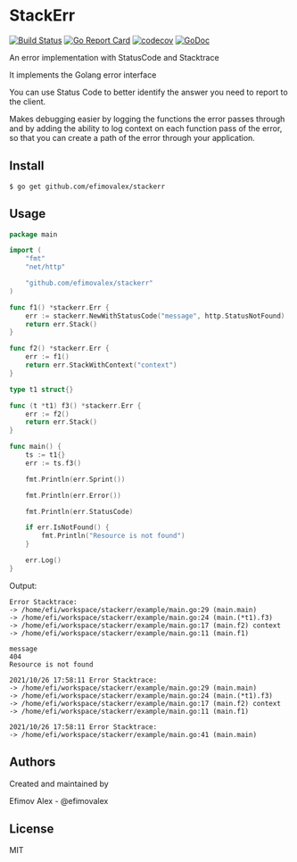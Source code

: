 # StackErr
[![Build Status](https://travis-ci.org/efimovalex/stackerr.svg?branch=master)](https://travis-ci.org/efimovalex/stackerr)
[![Go Report Card](https://goreportcard.com/badge/github.com/efimovalex/stackerr)](https://goreportcard.com/report/github.com/efimovalex/stackerr) [![codecov](https://codecov.io/gh/efimovalex/stackerr/branch/master/graph/badge.svg)](https://codecov.io/gh/efimovalex/stackerr) [![GoDoc](https://godoc.org/github.com/efimovalex/stackerr?status.svg)](https://godoc.org/github.com/efimovalex/stackerr)

An error implementation with StatusCode and Stacktrace

It implements the Golang error interface

You can use Status Code to better identify the answer you need to report to the client.

Makes debugging easier by logging the functions the error passes through and by adding the ability to log context on each function pass of the error, so that you can create a path of the error through your application.  

## Install

```console
$ go get github.com/efimovalex/stackerr
```

## Usage

```Go
package main

import (
	"fmt"
	"net/http"

	"github.com/efimovalex/stackerr"
)

func f1() *stackerr.Err {
	err := stackerr.NewWithStatusCode("message", http.StatusNotFound)
	return err.Stack()
}

func f2() *stackerr.Err {
	err := f1()
	return err.StackWithContext("context")
}

type t1 struct{}

func (t *t1) f3() *stackerr.Err {
	err := f2()
	return err.Stack()
}

func main() {
	ts := t1{}
	err := ts.f3()

	fmt.Println(err.Sprint())

	fmt.Println(err.Error())

	fmt.Println(err.StatusCode)

	if err.IsNotFound() {
		fmt.Println("Resource is not found")
	}

	err.Log()
}

```
Output:

```console
Error Stacktrace:
-> /home/efi/workspace/stackerr/example/main.go:29 (main.main) 
-> /home/efi/workspace/stackerr/example/main.go:24 (main.(*t1).f3) 
-> /home/efi/workspace/stackerr/example/main.go:17 (main.f2) context
-> /home/efi/workspace/stackerr/example/main.go:11 (main.f1) 

message
404
Resource is not found

2021/10/26 17:58:11 Error Stacktrace:
-> /home/efi/workspace/stackerr/example/main.go:29 (main.main) 
-> /home/efi/workspace/stackerr/example/main.go:24 (main.(*t1).f3) 
-> /home/efi/workspace/stackerr/example/main.go:17 (main.f2) context
-> /home/efi/workspace/stackerr/example/main.go:11 (main.f1) 

2021/10/26 17:58:11 Error Stacktrace:
-> /home/efi/workspace/stackerr/example/main.go:41 (main.main) 
```
## Authors

Created and maintained by

Efimov Alex - @efimovalex

## License

MIT
